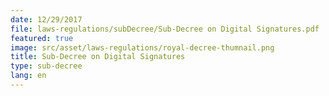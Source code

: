 ```yaml
---
date: 12/29/2017
file: laws-regulations/subDecree/Sub-Decree on Digital Signatures.pdf
featured: true
image: src/asset/laws-regulations/royal-decree-thumnail.png
title: Sub-Decree on Digital Signatures
type: sub-decree
lang: en
---
```

